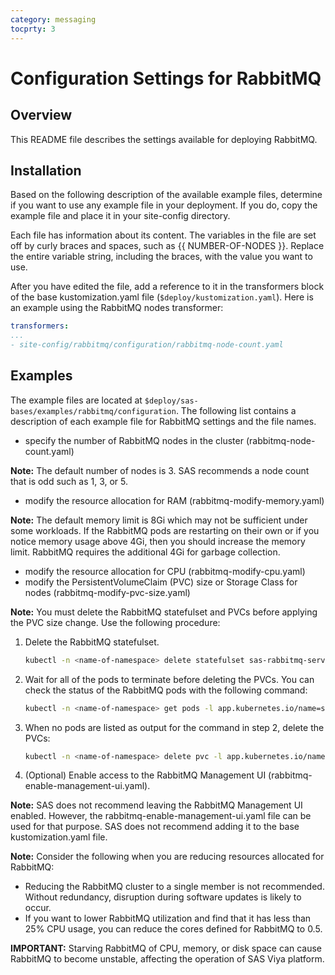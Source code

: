 ```yaml
---
category: messaging
tocprty: 3
---
```


# Configuration Settings for RabbitMQ

## Overview

This README file describes the settings available for deploying RabbitMQ.

## Installation

Based on the following description of the available example files, determine if you
want to use any example file in your deployment. If you do, copy the example
file and place it in your site-config directory.

Each file has information about its content. The variables in the file are set
off by curly braces and spaces, such as {{ NUMBER-OF-NODES }}. Replace the
entire variable string, including the braces, with the value you want to use.

After you have edited the file, add a reference to it in the transformers block
of the base kustomization.yaml file (`$deploy/kustomization.yaml`). Here is an
example using the RabbitMQ nodes transformer:

```yaml
transformers:
...
- site-config/rabbitmq/configuration/rabbitmq-node-count.yaml
```

## Examples

The example files are located at `$deploy/sas-bases/examples/rabbitmq/configuration`.
The following list contains a description of each example file for RabbitMQ settings 
and the file names.

- specify the number of RabbitMQ nodes in the cluster (rabbitmq-node-count.yaml)

**Note:** The default number of nodes is 3. SAS recommends a node count that
is odd such as 1, 3, or 5.

- modify the resource allocation for RAM (rabbitmq-modify-memory.yaml)

**Note:** The default memory limit is 8Gi which may not be sufficient under some
workloads. If the RabbitMQ pods are restarting on their own or if you notice memory
usage above 4Gi, then you should increase the memory limit. RabbitMQ requires the
additional 4Gi for garbage collection.

- modify the resource allocation for CPU (rabbitmq-modify-cpu.yaml)
- modify the PersistentVolumeClaim (PVC) size or Storage Class for nodes (rabbitmq-modify-pvc-size.yaml)

**Note:** You must delete the RabbitMQ statefulset and PVCs before applying the PVC
size change. Use the following procedure:

1. Delete the RabbitMQ statefulset.

   ```bash
   kubectl -n <name-of-namespace> delete statefulset sas-rabbitmq-server
   ```

2. Wait for all of the pods to terminate before deleting the PVCs. You can check the
status of the RabbitMQ pods with the following command:

   ```bash
   kubectl -n <name-of-namespace> get pods -l app.kubernetes.io/name=sas-rabbitmq-server
   ```

3. When no pods are listed as output for the command in step 2, delete the PVCs:

   ```bash
   kubectl -n <name-of-namespace> delete pvc -l app.kubernetes.io/name=sas-rabbitmq-server
   ```
4. (Optional) Enable access to the RabbitMQ Management UI (rabbitmq-enable-management-ui.yaml).

**Note:** 
SAS does not recommend leaving the RabbitMQ Management UI enabled. However, the rabbitmq-enable-management-ui.yaml file can be used for that
purpose. SAS does not recommend adding it to the base kustomization.yaml file.

**Note:** Consider the following when you are reducing resources allocated for RabbitMQ:

- Reducing the RabbitMQ cluster to a single member is not recommended. Without redundancy, disruption during software updates is likely to occur.
- If you want to lower RabbitMQ utilization and find that it has less than 25% CPU usage, you can reduce the cores defined for RabbitMQ to 0.5.

**IMPORTANT:** Starving RabbitMQ of CPU, memory, or disk space can cause RabbitMQ to become unstable, affecting the operation of SAS Viya platform.
